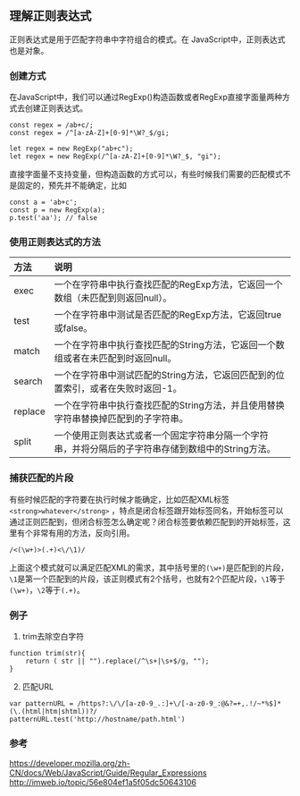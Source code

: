 ## 理解正则表达式
正则表达式是用于匹配字符串中字符组合的模式。在 JavaScript中，正则表达式也是对象。

### 创建方式

在JavaScript中，我们可以通过RegExp()构造函数或者RegExp直接字面量两种方式去创建正则表达式。
```  
const regex = /ab+c/;
const regex = /^[a-zA-Z]+[0-9]*\W?_$/gi;

let regex = new RegExp("ab+c");
let regex = new RegExp(/^[a-zA-Z]+[0-9]*\W?_$, "gi");
```

直接字面量不支持变量，但构造函数的方式可以，有些时候我们需要的匹配模式不是固定的，预先并不能确定，比如
```
const a = 'ab+c';
const p = new RegExp(a);
p.test('aa'); // false
```

### 使用正则表达式的方法
| 方法 | 说明 |
| :--- | :---- |
| exec | 一个在字符串中执行查找匹配的RegExp方法，它返回一个数组（未匹配到则返回null）。|
| test	| 一个在字符串中测试是否匹配的RegExp方法，它返回true或false。|
| match	| 一个在字符串中执行查找匹配的String方法，它返回一个数组或者在未匹配到时返回null。|
| search	| 一个在字符串中测试匹配的String方法，它返回匹配到的位置索引，或者在失败时返回-1。|
| replace	| 一个在字符串中执行查找匹配的String方法，并且使用替换字符串替换掉匹配到的子字符串。|
| split	| 一个使用正则表达式或者一个固定字符串分隔一个字符串，并将分隔后的子字符串存储到数组中的String方法。|


### 捕获匹配的片段

有些时候匹配的字符要在执行时候才能确定，比如匹配XML标签`<strong>whatever</strong>` ，特点是闭合标签跟开始标签同名，开始标签可以通过正则匹配到，但闭合标签怎么确定呢？闭合标签要依赖匹配到的开始标签，这里有个非常有用的方法，反向引用。
```
/<(\w+)>(.+)<\/\1)/
```
上面这个模式就可以满足匹配XML的需求，其中括号里的`(\w+)`是匹配到的片段，`\1`是第一个匹配到的片段，该正则模式有2个括号，也就有2个匹配片段，`\1`等于`(\w+)`，`\2`等于`(.+)`。



### 例子

1. trim去除空白字符
```
function trim(str){
    return ( str || "").replace(/^\s+|\s+$/g, "");
}
```

2. 匹配URL
```
var patternURL = /https?:\/\/[a-z0-9_.:]+\/[-a-z0-9_:@&?=+,.!/~*%$]*(\.(html|htm|shtml))?/
patternURL.test('http://hostname/path.html')
```



### 参考
https://developer.mozilla.org/zh-CN/docs/Web/JavaScript/Guide/Regular_Expressions  
http://imweb.io/topic/56e804ef1a5f05dc50643106
